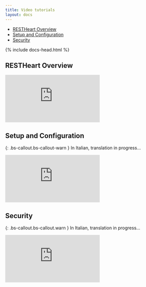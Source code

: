 ```yaml
---
title: Video tutorials
layout: docs
---
```


<div markdown="1" class="d-none d-xl-block col-xl-2 order-last bd-toc">

-   [RESTHeart Overview](#restheart-overview)
-   [Setup and Configuration](#setup-and-configuration)
-   [Security](#security)

</div>
<div markdown="1" class="col-12 col-md-9 col-xl-8 py-md-3 bd-content">

{% include docs-head.html %}

## RESTHeart Overview

<div class="embed-responsive embed-responsive-16by9">
    <iframe src="https://www.youtube.com/embed/9KroH-RvjS0" frameborder="0" allow="accelerometer; autoplay; clipboard-write; encrypted-media; gyroscope; picture-in-picture" allowfullscreen></iframe>
</div>

## Setup and Configuration

{: .bs-callout.bs-callout-warn }
In Italian, translation in progress...

<div class="embed-responsive embed-responsive-16by9">
    <iframe src="https://www.youtube.com/embed/pqtC0Gh1_uE" frameborder="0" allow="accelerometer; autoplay; clipboard-write; encrypted-media; gyroscope; picture-in-picture" allowfullscreen></iframe>
</div>

## Security

{: .bs-callout.bs-callout.warn }
In Italian, translation in progress...

<div class="embed-responsive embed-responsive-16by9 mb-4">
    <iframe src="https://www.youtube.com/embed/MFUR4SwB8d4" frameborder="0" allow="accelerometer; autoplay; clipboard-write; encrypted-media; gyroscope; picture-in-picture" allowfullscreen></iframe>
</div>